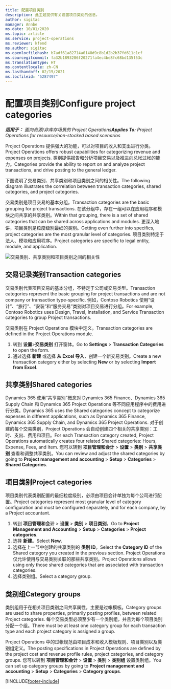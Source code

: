 ```yaml
---
title: 配置项目类别
description: 此主题提供有关设置项目类别的信息。
author: sigitac
manager: Annbe
ms.date: 10/01/2020
ms.topic: article
ms.service: project-operations
ms.reviewer: kfend
ms.author: sigitac
ms.openlocfilehash: b7adf61a82714a0148d9c8b1d2b2b37fd611c1cf
ms.sourcegitcommit: fa32b1893286f20271fa4ec4be8fc68bd135f53c
ms.translationtype: HT
ms.contentlocale: zh-CN
ms.lasthandoff: 02/15/2021
ms.locfileid: "5287497"
---
```

# <a name="configure-project-categories"></a><span data-ttu-id="7c026-103">配置项目类别</span><span class="sxs-lookup"><span data-stu-id="7c026-103">Configure project categories</span></span>

<span data-ttu-id="7c026-104">_**适用于：** 面向资源/非库存场景的 Project Operations_</span><span class="sxs-lookup"><span data-stu-id="7c026-104">_**Applies To:** Project Operations for resource/non-stocked based scenarios_</span></span>

<span data-ttu-id="7c026-105">Project Operations 提供强大的功能，可以对项目的收入和支出进行分类。</span><span class="sxs-lookup"><span data-stu-id="7c026-105">Project Operations offers robust capabilities for categorizing revenue and expenses on projects.</span></span> <span data-ttu-id="7c026-106">类别提供报告和分析项目交易以及推进向总帐过帐的能力。</span><span class="sxs-lookup"><span data-stu-id="7c026-106">Categories provide the ability to report on and analyze project transactions, and drive posting to the general ledger.</span></span>

<span data-ttu-id="7c026-107">下图说明了交易类别、共享类别和项目类别之间的相关性。</span><span class="sxs-lookup"><span data-stu-id="7c026-107">The following diagram illustrates the correlation between transaction categories, shared categories, and project categories.</span></span> 

<span data-ttu-id="7c026-108">交易类别是项目交易的基本分组。</span><span class="sxs-lookup"><span data-stu-id="7c026-108">Transaction categories are the basic grouping for project transactions.</span></span> <span data-ttu-id="7c026-109">在该分组中，存在一组可以在应用程序和模块之间共享的共享类别。</span><span class="sxs-lookup"><span data-stu-id="7c026-109">Within that grouping, there is a set of shared categories that can be shared across applications and modules.</span></span> <span data-ttu-id="7c026-110">更深入地讲，项目类别是粒度级别最细的类别。</span><span class="sxs-lookup"><span data-stu-id="7c026-110">Getting even further into specifics, project categories are the most granular level of categories.</span></span> <span data-ttu-id="7c026-111">项目类别特定于法人、模块和应用程序。</span><span class="sxs-lookup"><span data-stu-id="7c026-111">Project categories are specific to legal entity, module, and application.</span></span>

![交易类别、共享类别和项目类别之间的相关性](media/project-categories.png)

## <a name="transaction-categories"></a><span data-ttu-id="7c026-113">交易记录类别</span><span class="sxs-lookup"><span data-stu-id="7c026-113">Transaction categories</span></span>

<span data-ttu-id="7c026-114">交易类别代表项目交易的基本分组，不特定于公司或交易类型。</span><span class="sxs-lookup"><span data-stu-id="7c026-114">Transaction categories represent the basic grouping for project transactions and are not company or transaction type-specific.</span></span> <span data-ttu-id="7c026-115">例如，Contoso Robotics 使用“设计”、“旅行”、“安装”和“服务交易”类别对项目交易进行分组。</span><span class="sxs-lookup"><span data-stu-id="7c026-115">For example, Contoso Robotics uses Design, Travel, Installation, and Service Transaction categories to group Project transactions.</span></span>

<span data-ttu-id="7c026-116">交易类别在 Project Operations 模块中定义。</span><span class="sxs-lookup"><span data-stu-id="7c026-116">Transaction categories are defined in the Project Operations module.</span></span> 
1. <span data-ttu-id="7c026-117">转到 **设置**\>**交易类别** 打开窗体。</span><span class="sxs-lookup"><span data-stu-id="7c026-117">Go to **Settings** \> **Transaction Categories** to open the form.</span></span> 
2. <span data-ttu-id="7c026-118">通过选择 **新建** 或选择 **从 Excel 导入**，创建一个新交易类别。</span><span class="sxs-lookup"><span data-stu-id="7c026-118">Create a new transaction category either by selecting **New** or by selecting **Import from Excel**.</span></span>

## <a name="shared-categories"></a><span data-ttu-id="7c026-119">共享类别</span><span class="sxs-lookup"><span data-stu-id="7c026-119">Shared categories</span></span>

<span data-ttu-id="7c026-120">Dynamics 365 使用“共享类别”概念对 Dynamics 365 Finance、Dynamics 365 Supply Chain 和 Dynamics 365 Project Operations 等不同应用程序中的费用进行分类。</span><span class="sxs-lookup"><span data-stu-id="7c026-120">Dynamics 365 uses the Shared categories concept to categorize expenses in different applications, such as Dynamics 365 Finance, Dynamics 365 Supply Chain, and Dynamics 365 Project Operations.</span></span> <span data-ttu-id="7c026-121">对于创建的每个交易类别，Project Operations 会自动创建四个相关的共享类别：工时、支出、费用和项目。</span><span class="sxs-lookup"><span data-stu-id="7c026-121">For each Transaction category created, Project Operations automatically creates four related Shared categories: Hours, Expense, Fees, and Item.</span></span> <span data-ttu-id="7c026-122">您可以转到 **项目管理和会计** \> **设置** \> **类别** \> **共享类别** 查看和调整共享类别。</span><span class="sxs-lookup"><span data-stu-id="7c026-122">You can review and adjust the shared categories by going to **Project management and accounting** \> **Setup** \> **Categories** \> **Shared Categories**.</span></span>

## <a name="project-categories"></a><span data-ttu-id="7c026-123">项目类别</span><span class="sxs-lookup"><span data-stu-id="7c026-123">Project categories</span></span>

<span data-ttu-id="7c026-124">项目类别代表类别配置的最细粒度级别，必须由项目会计单独为每个公司进行配置。</span><span class="sxs-lookup"><span data-stu-id="7c026-124">Project categories represent most granular level of category configuration and must be configured separately, and for each company, by a Project accountant.</span></span>

1. <span data-ttu-id="7c026-125">转到 **项目管理和会计** \> **设置** \> **类别** \> **项目类别**。</span><span class="sxs-lookup"><span data-stu-id="7c026-125">Go to **Project Management and Accounting** \> **Setup** \> **Categories** \> **Project categories**.</span></span>
2. <span data-ttu-id="7c026-126">选择 **新建**。</span><span class="sxs-lookup"><span data-stu-id="7c026-126">Select **New**.</span></span>
3. <span data-ttu-id="7c026-127">选择在上一节中创建的共享类别的 **类别 ID**。</span><span class="sxs-lookup"><span data-stu-id="7c026-127">Select the **Category ID** of the Shared category you created in the previous section.</span></span> <span data-ttu-id="7c026-128">Project Operations 仅允许使用与交易类别关联的那些共享类别。</span><span class="sxs-lookup"><span data-stu-id="7c026-128">Project Operations allows using only those shared categories that are associated with transaction categories.</span></span>
4. <span data-ttu-id="7c026-129">选择类别组。</span><span class="sxs-lookup"><span data-stu-id="7c026-129">Select a category group.</span></span>

## <a name="category-groups"></a><span data-ttu-id="7c026-130">类别组</span><span class="sxs-lookup"><span data-stu-id="7c026-130">Category groups</span></span>

<span data-ttu-id="7c026-131">类别组用于在相关项目类别之间共享属性，主要是过帐模板。</span><span class="sxs-lookup"><span data-stu-id="7c026-131">Category groups are used to share properties, primarily posting profiles, between related Project categories.</span></span> <span data-ttu-id="7c026-132">每个交易类型必须至少有一个类别组，并且为每个项目类别分配一个组。</span><span class="sxs-lookup"><span data-stu-id="7c026-132">There must be at least one category group for each transaction type and each project category is assigned a group.</span></span>

<span data-ttu-id="7c026-133">Project Operations 中的过帐规范由项目成本和收入模板规则、项目类别以及类别组定义。</span><span class="sxs-lookup"><span data-stu-id="7c026-133">The posting specifications in Project Operations are defined by the project cost and revenue profile rules, project categories, and category groups.</span></span> <span data-ttu-id="7c026-134">您可以转到 **项目管理和会计** \> **设置** \> **类别** \> **类别组** 设置类别组。</span><span class="sxs-lookup"><span data-stu-id="7c026-134">You can set up category groups by going to **Project management and accounting** \> **Setup** \> **Categories** \> **Category groups**.</span></span>


[!INCLUDE[footer-include](../includes/footer-banner.md)]